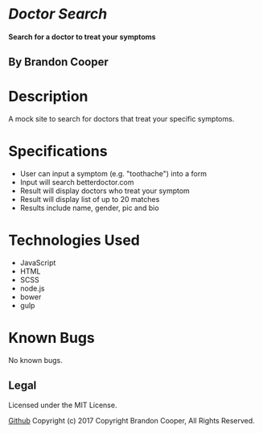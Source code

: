 # _Doctor Search_
#### Search for a doctor to treat your symptoms

## By Brandon Cooper

# Description
A mock site to search for doctors that treat your specific symptoms.

# Specifications

- User can input a symptom (e.g. "toothache") into a form
- Input will search betterdoctor.com
- Result will display doctors who treat your symptom
- Result will display list of up to 20 matches
- Results include name, gender, pic and bio

# Technologies Used
- JavaScript
- HTML
- SCSS
- node.js
- bower
- gulp

# Known Bugs
No known bugs.

## Legal
Licensed under the MIT License.

<a href="https://github.com/bcooper085/doctor-lookup">Github</a>
Copyright (c) 2017 Copyright Brandon Cooper, All Rights Reserved.
